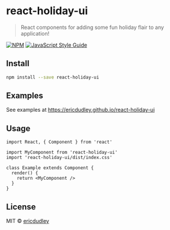 # react-holiday-ui

> React components for adding some fun holiday flair to any application!

[![NPM](https://img.shields.io/npm/v/react-holiday-ui.svg)](https://www.npmjs.com/package/react-holiday-ui) [![JavaScript Style Guide](https://img.shields.io/badge/code_style-standard-brightgreen.svg)](https://standardjs.com)

## Install

```bash
npm install --save react-holiday-ui
```

## Examples
See examples at https://ericdudley.github.io/react-holiday-ui

## Usage

```tsx
import React, { Component } from 'react'

import MyComponent from 'react-holiday-ui'
import 'react-holiday-ui/dist/index.css'

class Example extends Component {
  render() {
    return <MyComponent />
  }
}
```

## License

MIT © [ericdudley](https://github.com/ericdudley)
